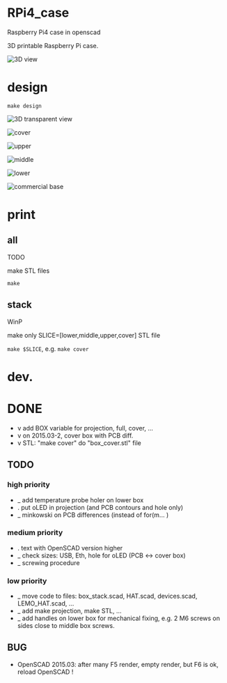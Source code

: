 # RPi4_case

Raspberry Pi4 case in openscad

3D printable Raspberry Pi case.

![3D view](3Dview.png)

# design

`make design`

![3D transparent view](3Dview_tranparent.png)

![cover](box_cover.png)

![upper](box_upper.png)

![middle](box_middle.png)

![lower](box_lower.png)

![commercial base](base_box.png)

# print

## all

TODO

make STL files

`make`

## stack

WinP

make only SLICE=[lower,middle,upper,cover] STL file

`make $SLICE`, e.g. `make cover`

# dev.

# DONE

- v add BOX variable for projection, full, cover, ...
- v on 2015.03-2, cover box with PCB diff.
- v STL: "make cover" do "box_cover.stl" file

## TODO

### high priority

- _ add temperature probe holer on lower box
- . put oLED in projection (and PCB contours and hole only)
- _ minkowski on PCB differences (instead of for(m... )

### medium priority

- . text with OpenSCAD version higher
- _ check sizes: USB, Eth, hole for oLED (PCB <-> cover box)
- _ screwing procedure

### low priority

- _ move code to files: box_stack.scad, HAT.scad, devices.scad, LEMO_HAT.scad, ...
- _ add make projection, make STL, ...
- _ add handles on lower box for mechanical fixing, e.g. 2 M6 screws on sides close to middle box screws.

## BUG

- OpenSCAD 2015.03: after many F5 render, empty render, but F6 is ok, reload OpenSCAD !
